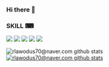 ### Hi there 👋

### SKILL ⌨
<img src="https://img.shields.io/badge/HTML5-E34F26?style=flat-square&logo=HTML5&logoColor=white"/>
<img src="https://img.shields.io/badge/CSS3-1572B6?style=flat-square&logo=CSS3&logoColor=white"/>
<img src="https://img.shields.io/badge/JAVASCRIPT-F7DF1E?style=flat-square&logo=JAVASCRIPT&logoColor=white"/>

<img src="https://img.shields.io/badge/TypeScript-3178C6?style=flat-square&logo=TypeScript&logoColor=white"/>
<img src="https://img.shields.io/badge/Vue.js-4FC08D?style=flat-square&logo=Vue.js&logoColor=white"/>

![rlawodus70@naver.com github stats](https://github-readme-stats.vercel.app/api?username=rlawodus70&show_icons=true)
[![rlawodus70@naver.com github stats](https://github-readme-stats.vercel.app/api/top-langs/?username=rlawodus70&show_icons=true&hide_border=true&title_color=004386&icon_color=004386&layout=compact)](https://github.com/rlawodus70)

<!-- [![Readme Card](https://github-readme-stats.vercel.app/api/pin/?username=rlawodus70&repo=github-readme-stats)](https://github.com/anuraghazra/github-readme-stats) -->
<!--
**rlawodus70/rlawodus70** is a ✨ _special_ ✨ repository because its `README.md` (this file) appears on your GitHub profile.

Here are some ideas to get you started:

- 🔭 I’m currently working on ...
- 🌱 I’m currently learning ...
- 👯 I’m looking to collaborate on ...
- 🤔 I’m looking for help with ...
- 💬 Ask me about ...
- 📫 How to reach me: ...
- 😄 Pronouns: ...
- ⚡ Fun fact: ...
-->

